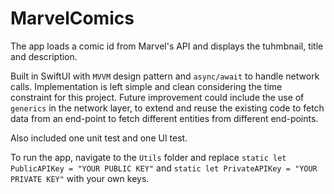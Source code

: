 # MarvelComics

The app loads a comic id from Marvel's API and displays the tuhmbnail, title and description.

Built in SwiftUI with `MVVM` design pattern and `async/await` to handle network calls. Implementation is left simple and clean considering the time constraint for this project. Future improvement could include the use of `generics` in the network layer, to extend and reuse the existing code to fetch data from an end-point to fetch different entities from different end-points.

Also included one unit test and one UI test.

To run the app, navigate to the `Utils` folder and replace `static let PublicAPIKey = "YOUR PUBLIC KEY"` and `static let PrivateAPIKey = "YOUR PRIVATE KEY"` with your own keys.

